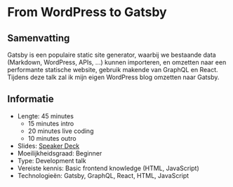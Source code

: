 # From WordPress to Gatsby

## Samenvatting

Gatsby is een populaire static site generator, waarbij we bestaande data (Markdown, WordPress, APIs, ...) kunnen importeren, en omzetten naar een performante statische website, gebruik makende van GraphQL en React. Tijdens deze talk zal ik mijn eigen WordPress blog omzetten naar Gatsby.

## Informatie

- Lengte: 45 minutes
    - 15 minutes intro
    - 20 minutes live coding
    - 10 minutes outro
- Slides: [Speaker Deck](https://speakerdeck.com/g00glen00b/from-wordpress-to-gatsby)
- Moeilijkheidsgraad: Beginner
- Type: Development talk
- Vereiste kennis: Basic frontend knowledge (HTML, JavaScript)
- Technologieën: Gatsby, GraphQL, React, HTML, JavaScript

